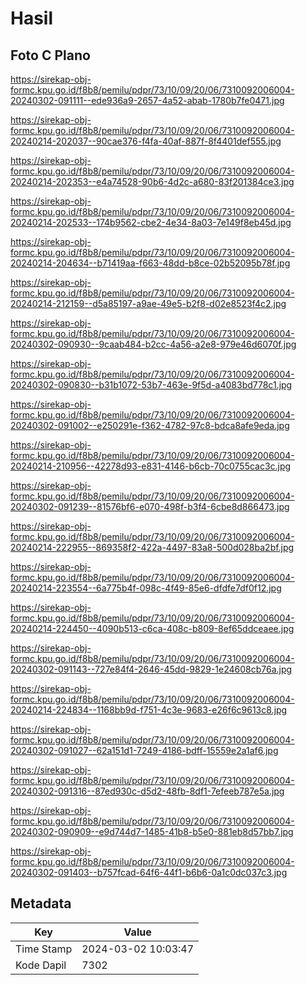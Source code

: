 # Hasil

## Foto C Plano

https://sirekap-obj-formc.kpu.go.id/f8b8/pemilu/pdpr/73/10/09/20/06/7310092006004-20240302-091111--ede936a9-2657-4a52-abab-1780b7fe0471.jpg

https://sirekap-obj-formc.kpu.go.id/f8b8/pemilu/pdpr/73/10/09/20/06/7310092006004-20240214-202037--90cae376-f4fa-40af-887f-8f4401def555.jpg

https://sirekap-obj-formc.kpu.go.id/f8b8/pemilu/pdpr/73/10/09/20/06/7310092006004-20240214-202353--e4a74528-90b6-4d2c-a680-83f201384ce3.jpg

https://sirekap-obj-formc.kpu.go.id/f8b8/pemilu/pdpr/73/10/09/20/06/7310092006004-20240214-202533--174b9562-cbe2-4e34-8a03-7e149f8eb45d.jpg

https://sirekap-obj-formc.kpu.go.id/f8b8/pemilu/pdpr/73/10/09/20/06/7310092006004-20240214-204634--b71419aa-f663-48dd-b8ce-02b52095b78f.jpg

https://sirekap-obj-formc.kpu.go.id/f8b8/pemilu/pdpr/73/10/09/20/06/7310092006004-20240214-212159--d5a85197-a9ae-49e5-b2f8-d02e8523f4c2.jpg

https://sirekap-obj-formc.kpu.go.id/f8b8/pemilu/pdpr/73/10/09/20/06/7310092006004-20240302-090930--9caab484-b2cc-4a56-a2e8-979e46d6070f.jpg

https://sirekap-obj-formc.kpu.go.id/f8b8/pemilu/pdpr/73/10/09/20/06/7310092006004-20240302-090830--b31b1072-53b7-463e-9f5d-a4083bd778c1.jpg

https://sirekap-obj-formc.kpu.go.id/f8b8/pemilu/pdpr/73/10/09/20/06/7310092006004-20240302-091002--e250291e-f362-4782-97c8-bdca8afe9eda.jpg

https://sirekap-obj-formc.kpu.go.id/f8b8/pemilu/pdpr/73/10/09/20/06/7310092006004-20240214-210956--42278d93-e831-4146-b6cb-70c0755cac3c.jpg

https://sirekap-obj-formc.kpu.go.id/f8b8/pemilu/pdpr/73/10/09/20/06/7310092006004-20240302-091239--81576bf6-e070-498f-b3f4-6cbe8d866473.jpg

https://sirekap-obj-formc.kpu.go.id/f8b8/pemilu/pdpr/73/10/09/20/06/7310092006004-20240214-222955--869358f2-422a-4497-83a8-500d028ba2bf.jpg

https://sirekap-obj-formc.kpu.go.id/f8b8/pemilu/pdpr/73/10/09/20/06/7310092006004-20240214-223554--6a775b4f-098c-4f49-85e6-dfdfe7df0f12.jpg

https://sirekap-obj-formc.kpu.go.id/f8b8/pemilu/pdpr/73/10/09/20/06/7310092006004-20240214-224450--4090b513-c6ca-408c-b809-8ef65ddceaee.jpg

https://sirekap-obj-formc.kpu.go.id/f8b8/pemilu/pdpr/73/10/09/20/06/7310092006004-20240302-091143--727e84f4-2646-45dd-9829-1e24608cb76a.jpg

https://sirekap-obj-formc.kpu.go.id/f8b8/pemilu/pdpr/73/10/09/20/06/7310092006004-20240214-224834--1168bb9d-f751-4c3e-9683-e26f6c9613c8.jpg

https://sirekap-obj-formc.kpu.go.id/f8b8/pemilu/pdpr/73/10/09/20/06/7310092006004-20240302-091027--62a151d1-7249-4186-bdff-15559e2a1af6.jpg

https://sirekap-obj-formc.kpu.go.id/f8b8/pemilu/pdpr/73/10/09/20/06/7310092006004-20240302-091316--87ed930c-d5d2-48fb-8df1-7efeeb787e5a.jpg

https://sirekap-obj-formc.kpu.go.id/f8b8/pemilu/pdpr/73/10/09/20/06/7310092006004-20240302-090909--e9d744d7-1485-41b8-b5e0-881eb8d57bb7.jpg

https://sirekap-obj-formc.kpu.go.id/f8b8/pemilu/pdpr/73/10/09/20/06/7310092006004-20240302-091403--b757fcad-64f6-44f1-b6b6-0a1c0dc037c3.jpg


## Metadata

| Key        | Value               |
| ---------- | ------------------- |
| Time Stamp | 2024-03-02 10:03:47 |
| Kode Dapil | 7302                |



